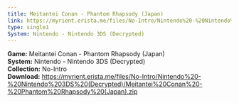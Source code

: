 ```yaml
---
title: Meitantei Conan - Phantom Rhapsody (Japan)
link: https://myrient.erista.me/files/No-Intro/Nintendo%20-%20Nintendo%203DS%20(Decrypted)/Meitantei%20Conan%20-%20Phantom%20Rhapsody%20(Japan).zip
type: single1
System: Nintendo - Nintendo 3DS (Decrypted)
---
```

<b>Game:</b> Meitantei Conan - Phantom Rhapsody (Japan)<br>
<b>System:</b> Nintendo - Nintendo 3DS (Decrypted)<br>
<b>Collection:</b> No-Intro<br>
<b>Download:</b> https://myrient.erista.me/files/No-Intro/Nintendo%20-%20Nintendo%203DS%20(Decrypted)/Meitantei%20Conan%20-%20Phantom%20Rhapsody%20(Japan).zip